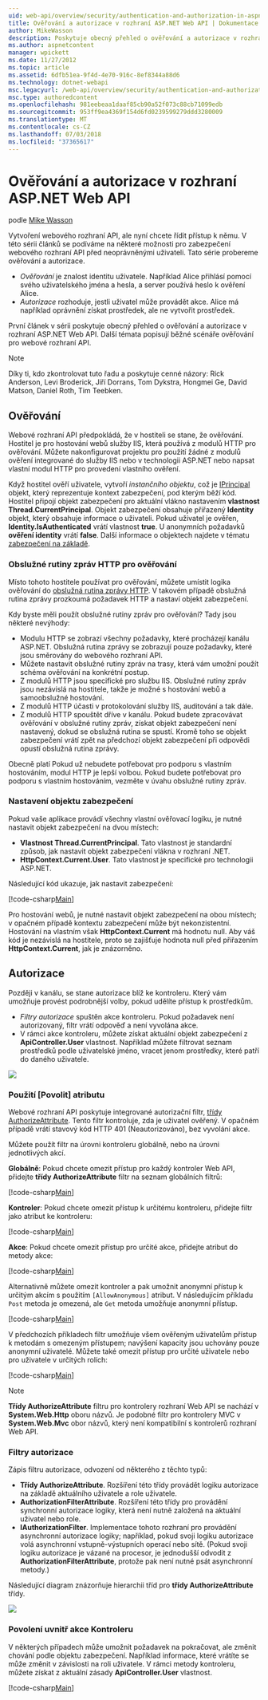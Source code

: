 ```yaml
---
uid: web-api/overview/security/authentication-and-authorization-in-aspnet-web-api
title: Ověřování a autorizace v rozhraní ASP.NET Web API | Dokumentace Microsoftu
author: MikeWasson
description: Poskytuje obecný přehled o ověřování a autorizace v rozhraní ASP.NET Web API.
ms.author: aspnetcontent
manager: wpickett
ms.date: 11/27/2012
ms.topic: article
ms.assetid: 6dfb51ea-9f4d-4e70-916c-8ef8344a88d6
ms.technology: dotnet-webapi
msc.legacyurl: /web-api/overview/security/authentication-and-authorization-in-aspnet-web-api
msc.type: authoredcontent
ms.openlocfilehash: 981eebeaa1daaf85cb90a52f073c88cb71099edb
ms.sourcegitcommit: 953ff9ea4369f154d6fd0239599279ddd3280009
ms.translationtype: MT
ms.contentlocale: cs-CZ
ms.lasthandoff: 07/03/2018
ms.locfileid: "37365617"
---
```

<a name="authentication-and-authorization-in-aspnet-web-api"></a>Ověřování a autorizace v rozhraní ASP.NET Web API
====================
podle [Mike Wasson](https://github.com/MikeWasson)

Vytvoření webového rozhraní API, ale nyní chcete řídit přístup k němu. V této sérii článků se podíváme na některé možnosti pro zabezpečení webového rozhraní API před neoprávněnými uživateli. Tato série probereme ověřování a autorizace.

- *Ověřování* je znalost identitu uživatele. Například Alice přihlásí pomocí svého uživatelského jména a hesla, a server používá heslo k ověření Alice.
- *Autorizace* rozhoduje, jestli uživatel může provádět akce. Alice má například oprávnění získat prostředek, ale ne vytvořit prostředek.

První článek v sérii poskytuje obecný přehled o ověřování a autorizace v rozhraní ASP.NET Web API. Další témata popisují běžné scénáře ověřování pro webové rozhraní API.

> [!NOTE]
> Díky ti, kdo zkontrolovat tuto řadu a poskytuje cenné názory: Rick Anderson, Levi Broderick, Jiří Dorrans, Tom Dykstra, Hongmei Ge, David Matson, Daniel Roth, Tim Teebken.


## <a name="authentication"></a>Ověřování

Webové rozhraní API předpokládá, že v hostiteli se stane, že ověřování. Hostitel je pro hostování webů služby IIS, která používá z modulů HTTP pro ověřování. Můžete nakonfigurovat projektu pro použití žádné z modulů ověření integrované do služby IIS nebo v technologii ASP.NET nebo napsat vlastní modul HTTP pro provedení vlastního ověření.

Když hostitel ověří uživatele, vytvoří *instančního objektu*, což je [IPrincipal](https://msdn.microsoft.com/library/System.Security.Principal.IPrincipal.aspx) objekt, který reprezentuje kontext zabezpečení, pod kterým běží kód. Hostitel připojí objekt zabezpečení pro aktuální vlákno nastavením **vlastnost Thread.CurrentPrincipal**. Objekt zabezpečení obsahuje přiřazený **Identity** objekt, který obsahuje informace o uživateli. Pokud uživatel je ověřen, **Identity.IsAuthenticated** vrátí vlastnost **true**. U anonymních požadavků **ověření identity** vrátí **false**. Další informace o objektech najdete v tématu [zabezpečení na základě](https://msdn.microsoft.com/library/shz8h065.aspx).

### <a name="http-message-handlers-for-authentication"></a>Obslužné rutiny zpráv HTTP pro ověřování

Místo tohoto hostitele používat pro ověřování, můžete umístit logika ověřování do [obslužná rutina zprávy HTTP](../advanced/http-message-handlers.md). V takovém případě obslužná rutina zprávy prozkoumá požadavek HTTP a nastaví objekt zabezpečení.

Kdy byste měli použít obslužné rutiny zpráv pro ověřování? Tady jsou některé nevýhody:

- Modulu HTTP se zobrazí všechny požadavky, které procházejí kanálu ASP.NET. Obslužná rutina zprávy se zobrazují pouze požadavky, které jsou směrovány do webového rozhraní API.
- Můžete nastavit obslužné rutiny zpráv na trasy, která vám umožní použít schéma ověřování na konkrétní postup.
- Z modulů HTTP jsou specifické pro službu IIS. Obslužné rutiny zpráv jsou nezávislá na hostitele, takže je možné s hostování webů a samoobslužné hostování.
- Z modulů HTTP účasti v protokolování služby IIS, auditování a tak dále.
- Z modulů HTTP spouštět dříve v kanálu. Pokud budete zpracovávat ověřování v obslužné rutiny zpráv, získat objekt zabezpečení není nastavený, dokud se obslužná rutina se spustí. Kromě toho se objekt zabezpečení vrátí zpět na předchozí objekt zabezpečení při odpovědi opustí obslužná rutina zprávy.

Obecně platí Pokud už nebudete potřebovat pro podporu s vlastním hostováním, modul HTTP je lepší volbou. Pokud budete potřebovat pro podporu s vlastním hostováním, vezměte v úvahu obslužné rutiny zpráv.

### <a name="setting-the-principal"></a>Nastavení objektu zabezpečení

Pokud vaše aplikace provádí všechny vlastní ověřovací logiku, je nutné nastavit objekt zabezpečení na dvou místech:

- **Vlastnost Thread.CurrentPrincipal**. Tato vlastnost je standardní způsob, jak nastavit objekt zabezpečení vlákna v rozhraní .NET.
- **HttpContext.Current.User**. Tato vlastnost je specifické pro technologii ASP.NET.

Následující kód ukazuje, jak nastavit zabezpečení:

[!code-csharp[Main](authentication-and-authorization-in-aspnet-web-api/samples/sample1.cs)]

Pro hostování webů, je nutné nastavit objekt zabezpečení na obou místech; v opačném případě kontextu zabezpečení může být nekonzistentní. Hostování na vlastním však **HttpContext.Current** má hodnotu null. Aby váš kód je nezávislá na hostitele, proto se zajišťuje hodnota null před přiřazením **HttpContext.Current**, jak je znázorněno.

## <a name="authorization"></a>Autorizace

Později v kanálu, se stane autorizace blíž ke kontroleru. Který vám umožňuje provést podrobnější volby, pokud udělíte přístup k prostředkům.

- *Filtry autorizace* spuštěn akce kontroleru. Pokud požadavek není autorizovaný, filtr vrátí odpověď a není vyvolána akce.
- V rámci akce kontroleru, můžete získat aktuální objekt zabezpečení z **ApiController.User** vlastnost. Například můžete filtrovat seznam prostředků podle uživatelské jméno, vracet jenom prostředky, které patří do daného uživatele.

![](authentication-and-authorization-in-aspnet-web-api/_static/image1.png)

<a id="auth3"></a>
### <a name="using-the-authorize-attribute"></a>Použití [Povolit] atributu

Webové rozhraní API poskytuje integrované autorizační filtr, [třídy AuthorizeAttribute](https://msdn.microsoft.com/library/system.web.http.authorizeattribute.aspx). Tento filtr kontroluje, zda je uživatel ověřený. V opačném případě vrátí stavový kód HTTP 401 (Neautorizováno), bez vyvolání akce.

Můžete použít filtr na úrovni kontroleru globálně, nebo na úrovni jednotlivých akcí.

**Globálně**: Pokud chcete omezit přístup pro každý kontroler Web API, přidejte **třídy AuthorizeAttribute** filtr na seznam globálních filtrů:

[!code-csharp[Main](authentication-and-authorization-in-aspnet-web-api/samples/sample2.cs)]

**Kontroler**: Pokud chcete omezit přístup k určitému kontroleru, přidejte filtr jako atribut ke kontroleru:

[!code-csharp[Main](authentication-and-authorization-in-aspnet-web-api/samples/sample3.cs)]

**Akce**: Pokud chcete omezit přístup pro určité akce, přidejte atribut do metody akce:

[!code-csharp[Main](authentication-and-authorization-in-aspnet-web-api/samples/sample4.cs)]

Alternativně můžete omezit kontroler a pak umožnit anonymní přístup k určitým akcím s použitím `[AllowAnonymous]` atribut. V následujícím příkladu `Post` metoda je omezená, ale `Get` metoda umožňuje anonymní přístup.

[!code-csharp[Main](authentication-and-authorization-in-aspnet-web-api/samples/sample5.cs)]

V předchozích příkladech filtr umožňuje všem ověřeným uživatelům přístup k metodám s omezeným přístupem; navýšení kapacity jsou uchovány pouze anonymní uživatelé. Můžete také omezit přístup pro určité uživatele nebo pro uživatele v určitých rolích:

[!code-csharp[Main](authentication-and-authorization-in-aspnet-web-api/samples/sample6.cs)]

> [!NOTE]
> **Třídy AuthorizeAttribute** filtru pro kontrolery rozhraní Web API se nachází v **System.Web.Http** oboru názvů. Je podobné filtr pro kontrolery MVC v **System.Web.Mvc** obor názvů, který není kompatibilní s kontrolerů rozhraní Web API.


### <a name="custom-authorization-filters"></a>Filtry autorizace

Zápis filtru autorizace, odvození od některého z těchto typů:

- **Třídy AuthorizeAttribute**. Rozšíření této třídy provádět logiku autorizace na základě aktuálního uživatele a role uživatele.
- **AuthorizationFilterAttribute**. Rozšíření této třídy pro provádění synchronní autorizace logiky, která není nutně založená na aktuální uživatel nebo role.
- **IAuthorizationFilter**. Implementace tohoto rozhraní pro provádění asynchronní autorizace logiky; například, pokud svoji logiku autorizace volá asynchronní vstupně-výstupních operací nebo sítě. (Pokud svoji logiku autorizace je vázané na procesor, je jednodušší odvodit z **AuthorizationFilterAttribute**, protože pak není nutné psát asynchronní metody.)

Následující diagram znázorňuje hierarchii tříd pro **třídy AuthorizeAttribute** třídy.

![](authentication-and-authorization-in-aspnet-web-api/_static/image2.png)

### <a name="authorization-inside-a-controller-action"></a>Povolení uvnitř akce Kontroleru

V některých případech může umožnit požadavek na pokračovat, ale změnit chování podle objektu zabezpečení. Například informace, které vrátíte se může změnit v závislosti na roli uživatele. V rámci metody kontroleru, můžete získat z aktuální zásady **ApiController.User** vlastnost.

[!code-csharp[Main](authentication-and-authorization-in-aspnet-web-api/samples/sample7.cs)]
